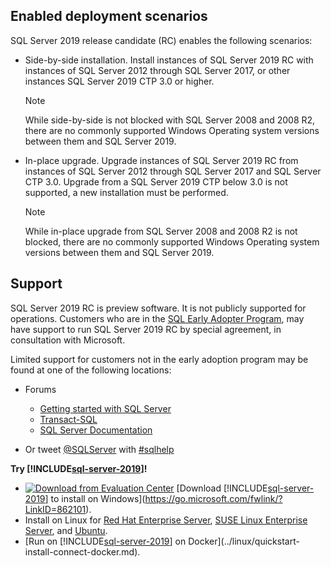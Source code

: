 ## Enabled deployment scenarios

SQL Server 2019 release candidate (RC) enables the following scenarios:

- Side-by-side installation. Install instances of SQL Server 2019 RC with instances of SQL Server 2012 through SQL Server 2017, or other instances SQL Server 2019 CTP 3.0 or higher.
   >[!NOTE]
   >While side-by-side is not blocked with SQL Server 2008 and 2008 R2, there are no commonly supported Windows Operating system versions between them and SQL Server 2019.
- In-place upgrade. Upgrade instances of SQL Server 2019 RC from instances of SQL Server 2012 through SQL Server 2017 and SQL Server CTP 3.0. Upgrade from a SQL Server 2019 CTP below 3.0 is not supported, a new installation must be performed.
   >[!NOTE]
   >While in-place upgrade from SQL Server 2008 and 2008 R2 is not blocked, there are no commonly supported Windows Operating system versions between them and SQL Server 2019.

## Support

SQL Server 2019 RC is preview software. It is not publicly supported for operations. Customers who are in the [SQL Early Adopter Program](http://aka.ms/sqleap), may have support to run SQL Server 2019 RC by special agreement, in consultation with Microsoft.

Limited support for customers not in the early adoption program may be found at one of the following locations:

- Forums
  - [Getting started with SQL Server](https://social.msdn.microsoft.com/Forums/sqlserver/en-US/home?forum=sqlgetstarted)
  - [Transact-SQL](https://social.msdn.microsoft.com/Forums/sqlserver/en-US/home?forum=transactsql)
  - [SQL Server Documentation](https://social.msdn.microsoft.com/Forums/sqlserver/en-US/home?forum=sqldocumentation)

- Or tweet [@SQLServer](https://twitter.com/SQLServer) with [#sqlhelp](https://twitter.com/search?q=%23sqlhelp)

**Try [!INCLUDE[sql-server-2019](../includes/sssqlv15-md.md)]!**

- [![Download from Evaluation Center](../includes/media/download2.png)](https://go.microsoft.com/fwlink/?LinkID=862101) [Download [!INCLUDE[sql-server-2019](../includes/sssqlv15-md.md)] to install on Windows](https://go.microsoft.com/fwlink/?LinkID=862101).
- Install on Linux for [Red Hat Enterprise Server](../linux/quickstart-install-connect-red-hat.md), [SUSE Linux Enterprise Server](../linux/quickstart-install-connect-suse.md), and [Ubuntu](../linux/quickstart-install-connect-ubuntu.md).
- [Run on [!INCLUDE[sql-server-2019](../includes/sssqlv15-md.md)] on Docker](../linux/quickstart-install-connect-docker.md).